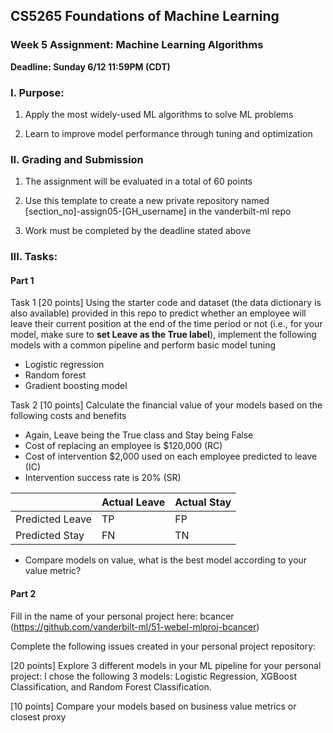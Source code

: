 ## CS5265 Foundations of Machine Learning

### Week 5 Assignment: Machine Learning Algorithms

**Deadline: Sunday 6/12 11:59PM (CDT)**


### I. Purpose:  

1. Apply the most widely-used ML algorithms to solve ML problems

2. Learn to improve model performance through tuning and optimization

### II. Grading and Submission 

1. The assignment will be evaluated in a total of 60 points

2. Use this template to create a new private repository named [section_no]-assign05-[GH_username] in the vanderbilt-ml repo

3.  Work must be completed by the deadline stated above

### III. Tasks: 

#### Part 1 

Task 1 [20 points] Using the starter code and dataset (the data dictionary is also available) provided in this repo to predict whether an employee will leave their current position at the end of the time period or not (i.e., for your model, make sure to **set Leave as the True label**), implement the following models with a common pipeline and perform basic model tuning

- Logistic regression
- Random forest
- Gradient boosting model

Task 2 [10 points] Calculate the financial value of your models based on the following costs and benefits
- Again, Leave being the True class and Stay being False 
- Cost of replacing an employee is $120,000 (RC)
- Cost of intervention $2,000 used on each employee predicted to leave (IC) 
- Intervention success rate is 20% (SR)
	

| |Actual Leave|Actual Stay|
|---|---|---|
|Predicted Leave|TP|FP|
|Predicted Stay|FN|TN|

- Compare models on value, what is the best model according to your value metric?

#### Part 2

Fill in the name of your personal project here: bcancer (https://github.com/vanderbilt-ml/51-webel-mlproj-bcancer)

Complete the following issues created in your personal project repository:

[20 points] Explore 3 different models in your ML pipeline for your personal project: I chose the following 3 models: Logistic Regression, XGBoost Classification, and Random Forest Classification. 

[10 points] Compare your models based on business value metrics or closest proxy

